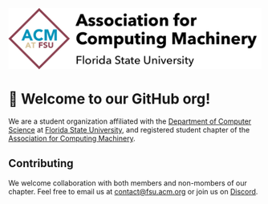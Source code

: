 ![Chapter Banner](../assets/acm_fsu_banner.png?raw=true)

# 👋 Welcome to our GitHub org! 

We are a student organization affiliated with the [Department of Computer Science](https://www.cs.fsu.edu/) at [Florida State University](https://www.fsu.edu), and registered student chapter of the [Association for Computing Machinery](https://www.acm.org). 

## Contributing

We welcome collaboration with both members and non-mombers of our chapter. Feel free to email us at contact@fsu.acm.org or join us on [Discord](https://discord.gg/4z3hNMA).

<!--

**Here are some ideas to get you started:**

🙋‍♀️ A short introduction - what is your organization all about?
🌈 Contribution guidelines - how can the community get involved?
👩‍💻 Useful resources - where can the community find your docs? Is there anything else the community should know?
🍿 Fun facts - what does your team eat for breakfast?
🧙 Remember, you can do mighty things with the power of [Markdown](https://docs.github.com/github/writing-on-github/getting-started-with-writing-and-formatting-on-github/basic-writing-and-formatting-syntax)
-->

